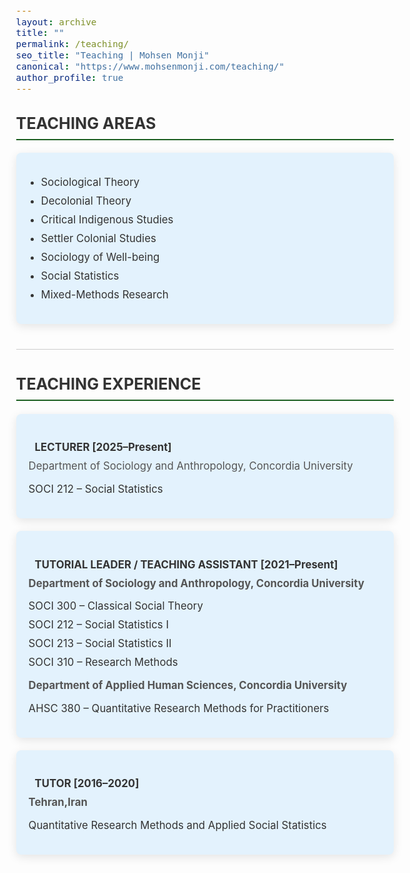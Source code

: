 ```yaml
---
layout: archive
title: ""
permalink: /teaching/
seo_title: "Teaching | Mohsen Monji"
canonical: "https://www.mohsenmonji.com/teaching/"
author_profile: true
---
```


<style>
  body {
    font-size: 1.05em;
  }
  h2 {
    border-bottom: 2px solid #1B5E20;
    font-weight: bold;
    padding-bottom: 10px;
    margin-top: 30px;
    color: #333;
  }
  ul {
    list-style: none;
    padding-left: 0;
  }
  ul li {
    margin-bottom: 10px;
  }
  .icon {
    margin-right: 10px;
    color: #1B5E20;
  }
  .teaching-section {
    margin-bottom: 40px;
  }
  .teaching-card {
    border-radius: 8px;
    padding: 20px;
    margin-bottom: 20px;
    color: #333333;
    box-shadow: 0px 4px 15px rgba(0, 0, 0, 0.1);
    background-color: #E3F2FD;
    text-align: justify;
  }
  .teaching-card h4 {
    font-weight: bold;
    margin-bottom: 10px;
    color: #333;
  }
  .teaching-card p {
    margin: 0;
    color: #555;
  }
  .teaching-list {
    padding-left: 15px;
  }
  .section-divider {
    border: 0;
    height: 1px;
    background: #cccccc;
    margin: 40px 0;
  }
</style>

<div class="teaching-section">
  <h2>TEACHING AREAS</h2>
  <div class="teaching-card">
    <ul class="teaching-list" style="list-style-type: disc; padding-left: 20px;">
      <li>Sociological Theory</li>
      <li>Decolonial Theory </li>
       <li>Critical Indigenous Studies </li>
      <li>Settler Colonial Studies </li>
      <li>Sociology of Well-being</li>
      <li>Social Statistics</li>
      <li>Mixed-Methods Research</li>
    </ul>
  </div>
</div>

<hr class="section-divider">

<div class="teaching-section">
  <h2>TEACHING EXPERIENCE</h2>

  <div class="teaching-card">
    <h4><i class="fas fa-chalkboard-teacher icon"></i> LECTURER [2025–Present]</h4>
    <p>Department of Sociology and Anthropology, Concordia University</p>
    <ul>
      <li>SOCI 212 – Social Statistics</li>
    </ul>
  </div>

  <div class="teaching-card">
    <h4><i class="fas fa-chalkboard icon"></i> TUTORIAL LEADER / TEACHING ASSISTANT [2021–Present]</h4>
    <p><strong>Department of Sociology and Anthropology, Concordia University</strong></p>
    <ul>
     <li>SOCI 300 – Classical Social Theory</li>
      <li>SOCI 212 – Social Statistics I</li>
      <li>SOCI 213 – Social Statistics II</li>
      <li>SOCI 310 – Research Methods</li>
    </ul>

   <p><strong>Department of Applied Human Sciences, Concordia University</strong></p>
    <ul>
      <li>AHSC 380 – Quantitative Research Methods for Practitioners</li>
    </ul>
  </div>

  <div class="teaching-card">
    <h4><i class="fas fa-user-graduate icon"></i> TUTOR [2016–2020]</h4>
    <p><strong>Tehran,Iran</strong></p>
    <ul>
      <li>Quantitative Research Methods and Applied Social Statistics</li>
    </ul>
  </div>
</div>